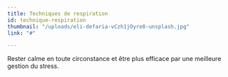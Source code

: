 ```yaml
---
title: Techniques de respiration
id: technique-respiration
thumbnail: "/uploads/eli-defaria-vCzh1jOyre8-unsplash.jpg"
link: "#"

---
```

Rester calme en toute circonstance et être plus efficace par une meilleure gestion du stress.